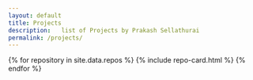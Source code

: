 ```yaml
---
layout: default
title: Projects
description:   list of Projects by Prakash Sellathurai
permalink: /projects/
---
```



<div class="d-sm-flex flex-wrap gutter-condensed mb-4">
  {% for repository in site.data.repos %}
        {% include repo-card.html %}
  {% endfor %}
</div>